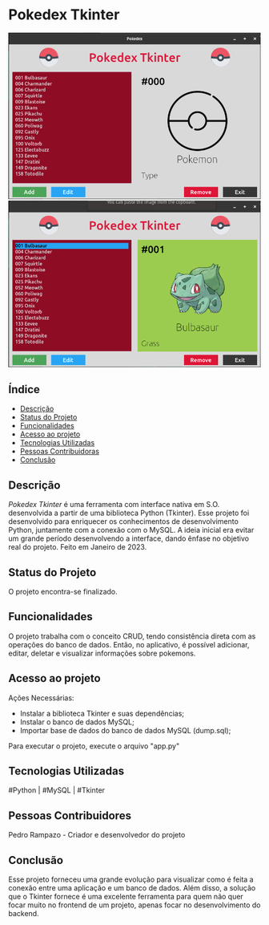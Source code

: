 # Pokedex Tkinter

![Screenshot #01](./screenshots/screenshot_01.png)
![Screenshot #02](./screenshots/screenshot_02.png)

## Índice

- [Descrição](https://github.com/pedro-rampazo/pokedex_tkinter#descrição)
- [Status do Projeto](https://github.com/pedro-rampazo/pokedex_tkinter#status-do-projeto)
- [Funcionalidades](https://github.com/pedro-rampazo/pokedex_tkinter#funcionalidades)
- [Acesso ao projeto](https://github.com/pedro-rampazo/pokedex_tkinter#tecnologias-utilizadas)
- [Tecnologias Utilizadas](https://github.com/pedro-rampazo/pokedex_tkinter#pessoas-contribuidores)
- [Pessoas Contribuidoras](https://github.com/pedro-rampazo/pokedex_tkinter#pessoas-contribuidores)
- [Conclusão](https://github.com/pedro-rampazo/pokedex_tkinter#conclusão)

## Descrição

*Pokedex Tkinter* é uma ferramenta com interface nativa em S.O. desenvolvida a partir de uma biblioteca Python (Tkinter). Esse projeto foi desenvolvido para enriquecer os conhecimentos de desenvolvimento Python, juntamente com a conexão com o MySQL. A ideia inicial era evitar um grande período desenvolvendo a interface, dando ênfase no objetivo real do projeto. Feito em Janeiro de 2023.

## Status do Projeto

O projeto encontra-se finalizado.

## Funcionalidades

O projeto trabalha com o conceito CRUD, tendo consistência direta com as operações do banco de dados. Então, no aplicativo, é possível adicionar, editar, deletar e visualizar informações sobre pokemons.

## Acesso ao projeto

Ações Necessárias:
- Instalar a biblioteca Tkinter e suas dependências;
- Instalar o banco de dados MySQL;
- Importar base de dados do banco de dados MySQL (dump.sql);

Para executar o projeto, execute o arquivo "app.py"

## Tecnologias Utilizadas

#Python | #MySQL | #Tkinter

## Pessoas Contribuidores

Pedro Rampazo - Criador e desenvolvedor do projeto

## Conclusão

Esse projeto forneceu uma grande evolução para visualizar como é feita a conexão entre uma aplicação e um banco de dados. Além disso, a solução que o Tkinter fornece é uma excelente ferramenta para quem não quer focar muito no frontend de um projeto, apenas focar no desenvolvimento do backend.
